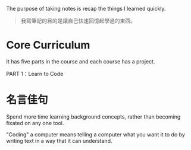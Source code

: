 The purpose of taking notes is recap the things I learned quickly. 
> 我寫筆記的目的是讓自己快速回憶起學過的東西。

# Core Curriculum
It has five parts in the course and each course has a project.

PART 1：Learn to Code





# 名言佳句

Spend more time learning background concepts, rather than becoming fixated on any one tool.

"Coding" a computer means telling a computer what you want it to do by writing text in a way that it can understand.





